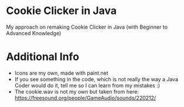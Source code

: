 # Cookie Clicker in Java
My approach on remaking Cookie Clicker in Java (with Beginner to Advanced Knowledge)

# Additional Info
- Icons are my own, made with paint.net
- If you see something in the code, which is not really the way a Java Coder would do it, tell me so I can learn from my mistakes :)
- The cookie.wav is not my own but taken from here: https://freesound.org/people/GameAudio/sounds/220212/



